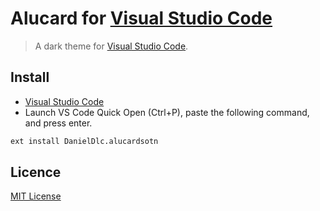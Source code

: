 # Alucard for [Visual Studio Code](http://code.visualstudio.com)

> A dark theme for [Visual Studio Code](http://code.visualstudio.com).

## Install
- [Visual Studio Code](https://marketplace.visualstudio.com/items?itemName=DanielDlc.alucardsotn)
- Launch VS Code Quick Open (Ctrl+P), paste the following command, and press enter.
``` bash
ext install DanielDlc.alucardsotn
```

## Licence 

[MIT License](./LICENSE)
